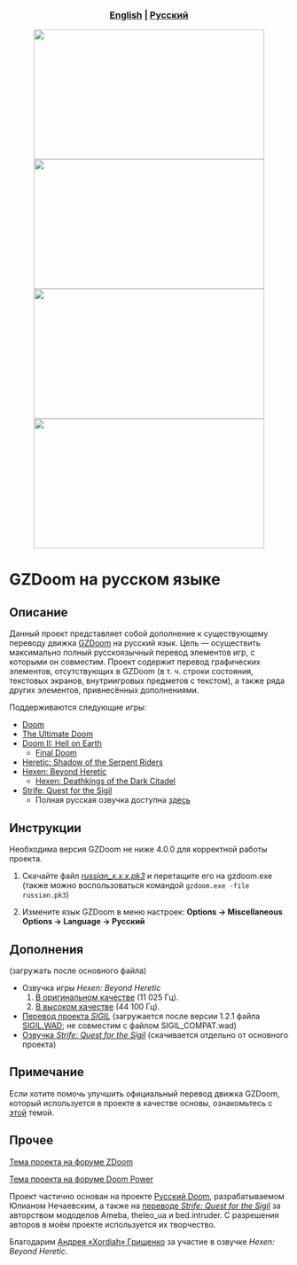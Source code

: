 <h3 align="center"> <a href="https://github.com/K0stov/russian-gzdoom/blob/master/README.md"><b>English</b></a> | <a href="https://github.com/K0stov/russian-gzdoom/blob/master/README_rus.md"><b>Русский</b></a></h3>

<p align="center">
    <img src="https://u.cubeupload.com/SashaRed/ScreenshotDoom201901.png" width="416" height="234"> <img src="https://u.cubeupload.com/SashaRed/ScreenshotHeretic202.png" width="416" height="234">
    <img src="https://u.cubeupload.com/SashaRed/ScreenshotHexen20190.png" width="416" height="234"> <img src="https://u.cubeupload.com/SashaRed/ScreenshotStrife2021.png" width="416" height="234">
</p>

# GZDoom на русском языке

## Описание

Данный проект представляет собой дополнение к существующему переводу движка [GZDoom](https://zdoom.org) на русский язык. Цель — осуществить максимально полный русскоязычный перевод элементов игр, с которыми он совместим. Проект содержит перевод графических элементов, отсутствующих в GZDoom (в т. ч. строки состояния, текстовых экранов, внутриигровых предметов с текстом), а также ряда других элементов, привнесённых дополнениями. 

Поддерживаются следующие игры:
- [Doom](https://ru.wikipedia.org/wiki/Doom_(игра,_1993))
- [The Ultimate Doom](https://ru.wikipedia.org/wiki/Doom_(игра,_1993))
- [Doom II: Hell on Earth](https://ru.wikipedia.org/wiki/Doom_II:_Hell_on_Earth)
	- [Final Doom](https://ru.wikipedia.org/wiki/Final_Doom)
- [Heretic: Shadow of the Serpent Riders](https://ru.wikipedia.org/wiki/Heretic)
- [Hexen: Beyond Heretic](https://ru.wikipedia.org/wiki/Hexen)
	- [Hexen: Deathkings of the Dark Citadel](https://ru.wikipedia.org/wiki/Hexen#Deathkings_of_the_Dark_Citadel)
- [Strife: Quest for the Sigil](https://ru.wikipedia.org/wiki/Strife)
	- Полная русская озвучка доступна [здесь](https://sites.google.com/view/kostov-ru/strife)

## Инструкции

Необходима версия GZDoom не ниже 4.0.0 для корректной работы проекта.

1. Скачайте файл [*russian_x.x.x.pk3*](https://github.com/Nemrtvi/gzdoom-russian-translation/releases) и перетащите его на gzdoom.exe (также можно воспользоваться командой ```gzdoom.exe -file russian.pk3```)

2. Измените язык GZDoom в меню настроек: **Options → Miscellaneous Options → Language → Русский**

## Дополнения

(загружать после основного файла)

- Озвучка игры *Hexen: Beyond Heretic*
	1. [В оригинальном качестве](https://github.com/K0stov/russian-gzdoom/releases/download/1.0.0/russian_hexen_voc.pk3) (11 025 Гц).
	2. [В высоком качестве](https://github.com/K0stov/russian-gzdoom/releases/download/1.0.0/russian_hexen_voc_hq.pk3) (44 100 Гц).
- [Перевод проекта *SIGIL*](https://github.com/K0stov/russian-gzdoom/releases/download/1.0.0/russian_sigil.pk3) (загружается после версии 1.2.1 файла [SIGIL.WAD](https://romero.com/sigil); не совместим с файлом SIGIL_COMPAT.wad)
- [Озвучка *Strife: Quest for the Sigil*](https://sites.google.com/view/kostov-ru/strife) (скачивается отдельно от основного проекта)

## Примечание

Если хотите помочь улучшить официальный перевод движка GZDoom, который используется в проекте в качестве основы, ознакомьтесь с [этой](https://forum.zdoom.org/viewtopic.php?f=49&t=63737) темой.

## Прочее

[Тема проекта на форуме ZDoom](https://forum.zdoom.org/viewtopic.php?f=19&t=58872)

[Тема проекта на форуме Doom Power](https://i.iddqd.ru/viewtopic.php?t=1492)

Проект частично основан на проекте [Русский Doom](https://github.com/JNechaevsky/russian-doom), разрабатываемом Юлианом Нечаевским, а также на [переводе *Strife: Quest for the Sigil*](http://arc.iddqd.ru/14072015/viewtopic.php?t=5331) за авторством мододелов Ameba, theleo\_ua и bed.intruder. С разрешения авторов в моём проекте используется их творчество.

Благодарим [Андрея «Xordiah» Грищенко](https://soundcloud.com/xordiah) за участие в озвучке *Hexen: Beyond Heretic*.

